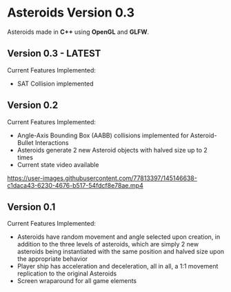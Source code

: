 # Asteroids Version 0.3

Asteroids made in **C++** using **OpenGL** and **GLFW**. 

## Version 0.3 - LATEST
Current Features Implemented:
- SAT Collision implemented


## Version 0.2
Current Features Implemented:

- Angle-Axis Bounding Box (AABB) collisions implemented for Asteroid-Bullet Interactions
- Asteroids generate 2 new Asteroid objects with halved size up to 2 times 
- Current state video available 

https://user-images.githubusercontent.com/77813397/145146638-c1daca43-6230-4676-b517-54fdcf8e78ae.mp4



## Version 0.1

Current Features Implemented:
- Asteroids have random movement and angle selected upon creation, in addition to the three levels of asteroids, which are simply 2 new asteroids being instantiated with the same position and halved size upon the appropriate behavior
- Player ship has acceleration and deceleration, all in all, a 1:1 movement replication to the original Asteroids
- Screen wraparound for all game elements






